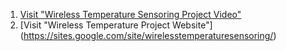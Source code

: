 1. [Visit "Wireless Temperature Sensoring Project Video"](https://www.youtube.com/watch?v=uLMRUg5tGyA)
2. [Visit "Wireless Temperature Project Website"] (https://sites.google.com/site/wirelesstemperaturesensoring/)
